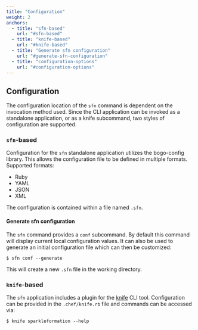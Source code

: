 ```yaml
---
title: "Configuration"
weight: 2
anchors:
  - title: "sfn-based"
    url: "#sfn-based"
  - title: "knife-based"
    url: "#knife-based"
  - title: "Generate sfn configuration"
    url: "#generate-sfn-configuration"
  - title: "configuration-options"
    url: "#configuration-options"
---
```



## Configuration

The configuration location of the `sfn` command is
dependent on the invocation method used. Since the
CLI application can be invoked as a standalone
application, or as a knife subcommand, two styles
of configuration are supported.

### `sfn`-based

Configuration for the `sfn` standalone application
utilizes the bogo-config library. This allows the
configuration file to be defined in multiple formats.
Supported formats:

* Ruby
* YAML
* JSON
* XML

The configuration is contained within a file named
`.sfn`.

#### Generate sfn configuration

The `sfn` command provides a `conf` subcommand. By
default this command will display current local
configuration values. It can also be used to generate
an initial configuration file which can then be
customized:

~~~
$ sfn conf --generate
~~~

This will create a new `.sfn` file in the working directory.

### `knife`-based

The `sfn` application includes a plugin for the
[knife][knife] CLI tool. Configuration can be
provided in the `.chef/knife.rb` file and commands
can be accessed via:

~~~
$ knife sparkleformation --help
~~~

[knife]: https://docs.chef.io/knife.html
